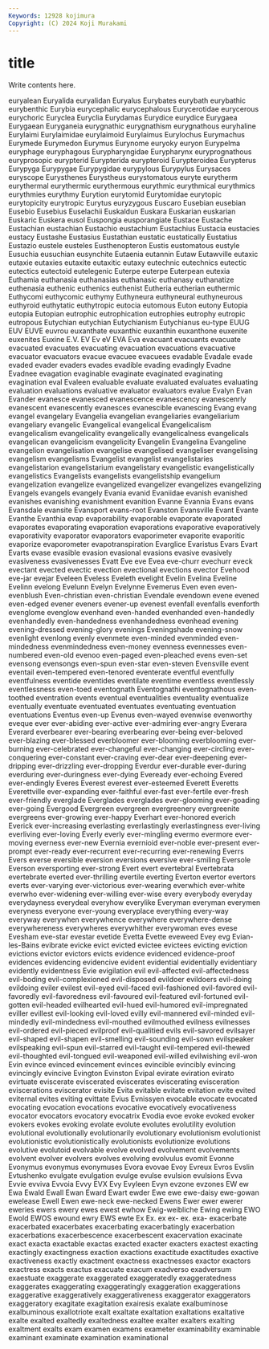 ```yaml
---
Keywords: 12928 kojimura
Copyright: (C) 2024 Koji Murakami
---
```


# title

Write contents here.



euryalean Euryalida euryalidan Euryalus Eurybates eurybath eurybathic eurybenthic Eurybia
eurycephalic eurycephalous Eurycerotidae eurycerous eurychoric Euryclea Euryclia Eurydamas Eurydice eurydice
Eurygaea Eurygaean Euryganeia eurygnathic eurygnathism eurygnathous euryhaline Eurylaimi Eurylaimidae eurylaimoid
Eurylaimus Eurylochus Eurymachus Eurymede Eurymedon Eurymus Eurynome euryoky euryon Eurypelma
euryphage euryphagous Eurypharyngidae Eurypharynx euryprognathous euryprosopic eurypterid Eurypterida eurypteroid Eurypteroidea
Eurypterus Eurypyga Eurypygae Eurypygidae eurypylous Eurypylus Eurysaces euryscope Eurysthenes Eurystheus
eurystomatous euryte eurytherm eurythermal eurythermic eurythermous eurythmic eurythmical eurythmics eurythmies
eurythmy Eurytion eurytomid Eurytomidae eurytopic eurytopicity eurytropic Eurytus euryzygous Euscaro
Eusebian eusebian Eusebio Eusebius Euselachii Euskaldun Euskara Euskarian euskarian Euskaric
Euskera eusol Euspongia eusporangiate Eustace Eustache Eustachian eustachian Eustachio eustachium
Eustachius Eustacia eustacies eustacy Eustashe Eustasius Eustathian eustatic eustatically Eustatius
Eustazio eustele eusteles Eusthenopteron Eustis eustomatous eustyle Eusuchia eusuchian eusynchite
Eutaenia eutannin Eutaw Eutawville eutaxic eutaxie eutaxies eutaxite eutaxitic eutaxy
eutechnic eutechnics eutectic eutectics eutectoid eutelegenic Euterpe euterpe Euterpean eutexia
Euthamia euthanasia euthanasias euthanasic euthanasy euthanatize euthenasia euthenic euthenics euthenist
Eutheria eutherian euthermic Euthycomi euthycomic euthymy Euthyneura euthyneural euthyneurous euthyroid
euthytatic euthytropic eutocia eutomous Euton eutony Eutopia eutopia Eutopian eutrophic
eutrophication eutrophies eutrophy eutropic eutropous Eutychian eutychian Eutychianism Eutychianus eu-type
EUUG EUV EUVE euvrou euxanthate euxanthic euxanthin euxanthone euxenite euxenites
Euxine E.V. EV Ev eV EVA Eva evacuant evacuants evacuate
evacuated evacuates evacuating evacuation evacuations evacuative evacuator evacuators evacue evacuee
evacuees evadable Evadale evade evaded evader evaders evades evadible evading
evadingly Evadne Evadnee evagation evaginable evaginate evaginated evaginating evagination eval
Evaleen evaluable evaluate evaluated evaluates evaluating evaluation evaluations evaluative evaluator
evaluators evalue Evalyn Evan Evander evanesce evanesced evanescence evanescency evanescenrly
evanescent evanescently evanesces evanescible evanescing Evang evang evangel evangelary Evangelia
evangelian evangeliaries evangeliarium evangeliary evangelic Evangelical evangelical Evangelicalism evangelicalism evangelicality
evangelically evangelicalness evangelicals evangelican evangelicism evangelicity Evangelin Evangelina Evangeline evangelion
evangelisation evangelise evangelised evangeliser evangelising evangelism evangelisms Evangelist evangelist evangelistaries
evangelistarion evangelistarium evangelistary evangelistic evangelistically evangelistics Evangelists evangelists evangelistship evangelium
evangelization evangelize evangelized evangelizer evangelizes evangelizing Evangels evangels evangely Evania
evanid Evaniidae evanish evanished evanishes evanishing evanishment evanition Evanne Evannia
Evans evans Evansdale evansite Evansport evans-root Evanston Evansville Evant Evante
Evanthe Evanthia evap evaporability evaporable evaporate evaporated evaporates evaporating evaporation
evaporations evaporative evaporatively evaporativity evaporator evaporators evaporimeter evaporite evaporitic evaporize
evaporometer evapotranspiration Evarglice Evaristus Evars Evart Evarts evase evasible evasion
evasional evasions evasive evasively evasiveness evasivenesses Evatt Eve eve Evea
eve-churr evechurr eveck evectant evected evectic evection evectional evections evector
Evehood eve-jar evejar Eveleen Eveless Eveleth evelight Evelin Evelina Eveline
Evelinn evelong Evelunn Evelyn Evelynne Evemerus Even even even- evenblush
Even-christian even-christian Evendale evendown evene evened even-edged evener eveners evener-up
evenest evenfall evenfalls evenforth evenglome evenglow evenhand even-handed evenhanded even-handedly
evenhandedly even-handedness evenhandedness evenhead evening evening-dressed evening-glory evenings Eveningshade evening-snow
evenlight evenlong evenly evenmete even-minded evenminded even-mindedness evenmindedness even-money evenness
evennesses even-numbered even-old evenoo even-paged even-pleached evens even-set evensong evensongs
even-spun even-star even-steven Evensville event eventail even-tempered even-tenored eventerate eventful
eventfully eventfulness eventide eventides eventilate eventime eventless eventlessly eventlessness even-toed
eventognath Eventognathi eventognathous even-toothed eventration events eventual eventualities eventuality eventualize
eventually eventuate eventuated eventuates eventuating eventuation eventuations Eventus even-up Evenus
even-wayed evenwise evenworthy eveque ever ever-abiding ever-active ever-admiring ever-angry Everara
Everard everbearer ever-bearing everbearing ever-being ever-beloved ever-blazing ever-blessed everbloomer ever-blooming
everblooming ever-burning ever-celebrated ever-changeful ever-changing ever-circling ever-conquering ever-constant ever-craving ever-dear
ever-deepening ever-dripping ever-drizzling ever-dropping Everdur ever-durable ever-during everduring ever-duringness ever-dying
Eveready ever-echoing Evered ever-endingly Everes Everest everest ever-esteemed Everett Everetts
Everettville ever-expanding ever-faithful ever-fast ever-fertile ever-fresh ever-friendly everglade Everglades everglades
ever-glooming ever-goading ever-going Evergood Evergreen evergreen evergreenery evergreenite evergreens ever-growing
ever-happy Everhart ever-honored everich Everick ever-increasing everlasting everlastingly everlastingness ever-living
everliving ever-loving Everly everly ever-mingling evermo evermore ever-moving everness ever-new
Evernia evernioid ever-noble ever-present ever-prompt ever-ready ever-recurrent ever-recurring ever-renewing Everrs
Evers everse eversible eversion eversions eversive ever-smiling Eversole Everson eversporting
ever-strong Evert evert evertebral Evertebrata evertebrate everted ever-thrilling evertile everting
Everton evertor evertors everts ever-varying ever-victorious ever-wearing everwhich ever-white everwho
ever-widening ever-willing ever-wise every everybody everyday everydayness everydeal everyhow everylike
Everyman everyman everymen everyness everyone ever-young everyplace everything every-way everyway
everywhen everywhence everywhere everywhere-dense everywhereness everywheres everywhither everywoman eves evese
Evesham eve-star evestar evetide Evetta Evette eveweed Evey evg Evian-les-Bains
evibrate evicke evict evicted evictee evictees evicting eviction evictions evictor
evictors evicts evidence evidenced evidence-proof evidences evidencing evidencive evident evidential
evidentially evidentiary evidently evidentness Evie evigilation evil evil-affected evil-affectedness evil-boding
evil-complexioned evil-disposed evildoer evildoers evil-doing evildoing eviler evilest evil-eyed evil-faced
evil-fashioned evil-favored evil-favoredly evil-favoredness evil-favoured evil-featured evil-fortuned evil-gotten evil-headed evilhearted
evil-hued evil-humored evil-impregnated eviller evillest evil-looking evil-loved evilly evil-mannered evil-minded
evil-mindedly evil-mindedness evil-mouthed evilmouthed evilness evilnesses evil-ordered evil-pieced evilproof evil-qualitied
evils evil-savored evilsayer evil-shaped evil-shapen evil-smelling evil-sounding evil-sown evilspeaker evilspeaking
evil-spun evil-starred evil-taught evil-tempered evil-thewed evil-thoughted evil-tongued evil-weaponed evil-willed evilwishing
evil-won Evin evince evinced evincement evinces evincible evincibly evincing evincingly
evincive Evington Evinston Evipal evirate eviration evirato evirtuate eviscerate eviscerated
eviscerates eviscerating evisceration eviscerations eviscerator evisite Evita evitable evitate evitation
evite evited eviternal evites eviting evittate Evius Evnissyen evocable evocate
evocated evocating evocation evocations evocative evocatively evocativeness evocator evocators evocatory
evocatrix Evodia evoe evoke evoked evoker evokers evokes evoking evolate
evolute evolutes evolutility evolution evolutional evolutionally evolutionarily evolutionary evolutionism evolutionist
evolutionistic evolutionistically evolutionists evolutionize evolutions evolutive evolutoid evolvable evolve evolved
evolvement evolvements evolvent evolver evolvers evolves evolving evolvulus evomit Evonne
Evonymus evonymus evonymuses Evora evovae Evoy Evreux Evros Evslin Evtushenko
evulgate evulgation evulge evulse evulsion evulsions Evva Evvie evviva Evvoia
Evvy EVX Evy Evyleen Evyn evzone evzones EW ew Ewa
Ewald Ewall Ewan Eward Ewart ewder Ewe ewe ewe-daisy ewe-gowan
ewelease Ewell Ewen ewe-neck ewe-necked Ewens Ewer ewer ewerer eweries
ewers ewery ewes ewest ewhow Ewig-weibliche Ewing ewing EWO Ewold
EWOS ewound ewry EWS ewte Ex Ex. ex ex- ex.
exa- exacerbate exacerbated exacerbates exacerbating exacerbatingly exacerbation exacerbations exacerbescence exacerbescent
exacervation exacinate exact exacta exactable exactas exacted exacter exacters exactest
exacting exactingly exactingness exaction exactions exactitude exactitudes exactive exactiveness exactly
exactment exactness exactnesses exactor exactors exactress exacts exactus exacuate exacum
exadverso exadversum exaestuate exaggerate exaggerated exaggeratedly exaggeratedness exaggerates exaggerating exaggeratingly
exaggeration exaggerations exaggerative exaggeratively exaggerativeness exaggerator exaggerators exaggeratory exagitate exagitation
exairesis exalate exalbuminose exalbuminous exallotriote exalt exaltate exaltation exaltations exaltative
exalte exalted exaltedly exaltedness exaltee exalter exalters exalting exaltment exalts
exam examen examens exameter examinability examinable examinant examinate examination examinational
